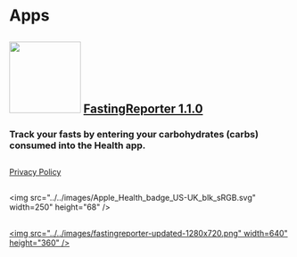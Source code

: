 # Apps
## [<img src="../../images/fastingreporter-logo.png" width="128" height="128" />](/fastingreporter-readme) [FastingReporter 1.1.0](/fastingreporter-readme) 

### Track your fasts by entering your carbohydrates (carbs) consumed into the Health app.

##  

[Privacy Policy](/fastingreporter-privacy-policy)

##  

<img src="../../images/Apple_Health_badge_US-UK_blk_sRGB.svg" width=250" height="68" />

##  

[<img src="../../images/fastingreporter-updated-1280x720.png" width=640" height="360" />](https://apps.apple.com/app/fastingreporter/id1642589328) 
